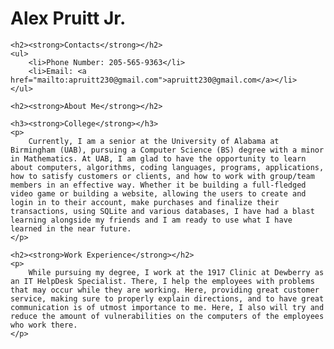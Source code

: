 <body>
    <h1><strong>Alex Pruitt Jr.</strong></h1>

    <h2><strong>Contacts</strong></h2>
    <ul>
        <li>Phone Number: 205-565-9363</li>
        <li>Email: <a href="mailto:apruitt230@gmail.com">apruitt230@gmail.com</a></li>
    </ul>

    <h2><strong>About Me</strong></h2>

    <h3><strong>College</strong></h3>
    <p>
        Currently, I am a senior at the University of Alabama at Birmingham (UAB), pursuing a Computer Science (BS) degree with a minor in Mathematics. At UAB, I am glad to have the opportunity to learn about computers, algorithms, coding languages, programs, applications, how to satisfy customers or clients, and how to work with group/team members in an effective way. Whether it be building a full-fledged video game or building a website, allowing the users to create and login in to their account, make purchases and finalize their transactions, using SQLite and various databases, I have had a blast learning alongside my friends and I am ready to use what I have learned in the near future.
    </p>

    <h2><strong>Work Experience</strong></h2>
    <p>
        While pursuing my degree, I work at the 1917 Clinic at Dewberry as an IT HelpDesk Specialist. There, I help the employees with problems that may occur while they are working. Here, providing great customer service, making sure to properly explain directions, and to have great communication is of utmost importance to me. Here, I also will try and reduce the amount of vulnerabilities on the computers of the employees who work there.
    </p>
